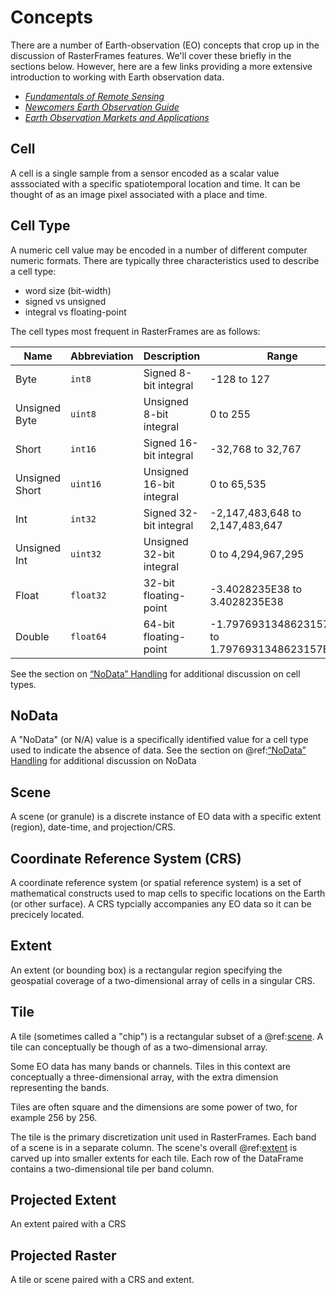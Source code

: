 # Concepts

There are a number of Earth-observation (EO) concepts that crop up in the discussion of RasterFrames features. We'll cover these briefly in the sections below. However, here are a few links providing a more extensive introduction to working with Earth observation data. 

* [_Fundamentals of Remote Sensing_](https://www.nrcan.gc.ca/maps-tools-and-publications/satellite-imagery-and-air-photos/tutorial-fundamentals-remote-sensing/9309)
* [_Newcomers Earth Observation Guide_](https://business.esa.int/newcomers-earth-observation-guide)
* [_Earth Observation Markets and Applications_](https://www.ofcom.org.uk/__data/assets/pdf_file/0021/82047/introduction_eo_for_ofcom_june_2015_no_video.pdf)

## Cell

A cell is a single sample from a sensor encoded as a scalar value asssociated with a specific spatiotemporal location and time. It can be thought of as an image pixel associated with a place and time. 

## Cell Type

A numeric cell value may be encoded in a number of different computer numeric formats. There are typically three characteristics used to describe a cell type:
* word size (bit-width)
* signed vs unsigned
* integral vs floating-point


The cell types most frequent in RasterFrames are as follows:

| Name | Abbreviation | Description | Range |
| --- | --- | --- | --- |
| Byte | `int8` | Signed 8-bit integral | -128 to 127 |
| Unsigned Byte | `uint8` | Unsigned 8-bit integral | 0 to 255 |
| Short | `int16` | Signed 16-bit integral | -32,768 to 32,767 |
| Unsigned Short | `uint16` | Unsigned 16-bit integral | 0 to 65,535 |
| Int | `int32` | Signed 32-bit integral | -2,147,483,648 to 2,147,483,647 |
| Unsigned Int | `uint32` | Unsigned 32-bit integral | 0 to 4,294,967,295 |
| Float | `float32` | 32-bit floating-point | -3.4028235E38 to 3.4028235E38 |
| Double | `float64` | 64-bit floating-point | -1.7976931348623157E308 to 1.7976931348623157E308 |

See the section on [“NoData” Handling](nodata-handling.md) for additional discussion on cell types.

## NoData

A "NoData" (or N/A) value is a specifically identified value for a cell type used to indicate the absence of data. See the section on @ref:[“NoData” Handling](nodata-handling.md) for additional discussion on NoData

## Scene

A scene (or granule) is a discrete instance of EO data with a specific extent (region), date-time, and projection/CRS. 

## Coordinate Reference System (CRS)

A coordinate reference system (or spatial reference system) is a set of mathematical constructs used to map cells to specific locations on the Earth (or other surface). A CRS typcially accompanies any EO data so it can be precicely located.

## Extent

An extent (or bounding box) is a rectangular region specifying the geospatial coverage of a two-dimensional array of cells in a singular CRS.

## Tile

A tile (sometimes called a "chip") is a rectangular subset of a @ref:[scene](concepts.md#scene). A tile can conceptually be though of as a two-dimensional array.

Some EO data has many bands or channels. Tiles in this context are conceptually a three-dimensional array, with the extra dimension representing the bands.

Tiles are often square and the dimensions are some power of two, for example 256 by 256. 

The tile is the primary discretization unit used in RasterFrames. Each band of a scene is in a separate column. The scene's overall @ref:[extent](concepts.md#extent) is carved up into smaller extents for each tile. Each row of the DataFrame contains a two-dimensional tile per band column.

## Projected Extent

An extent paired with a CRS

## Projected Raster

A tile or scene paired with a CRS and extent.
